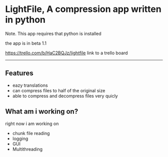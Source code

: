 # LightFile, A compression app written in python


Note. This app requires that python is installed

the app is in beta 1.1

https://trello.com/b/HaC2BQJz/lightfile link to a trello board

***
## Features
- eazy translations
- can compress files to half of the original size
- able to compress and decompress files very quicly

## What am i working on?
right now i am working on

- chunk file reading
- logging
- GUI
- Multithreading
